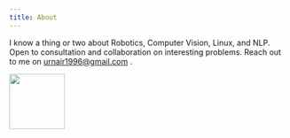 ```yaml
---
title: About
---
```


I know a thing or two about Robotics, Computer Vision, Linux, and NLP. Open to consultation and collaboration on interesting problems. Reach out to me on urnair1996@gmail.com .

[<img src="https://images.squarespace-cdn.com/content/v1/5cf6ec742e677c000119beb3/1559871045027-2XSVXYWSZD9POBO0QOVD/buy-me-a-coffee-button.png" width="100"/>](https://www.buymeacoffee.com/urnair)
